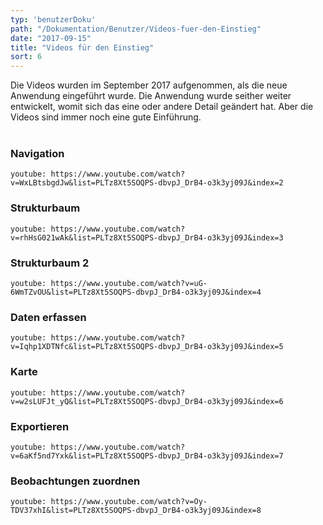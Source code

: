 ```yaml
---
typ: 'benutzerDoku'
path: "/Dokumentation/Benutzer/Videos-fuer-den-Einstieg"
date: "2017-09-15"
title: "Videos für den Einstieg"
sort: 6
---
```


Die Videos wurden im September 2017 aufgenommen, als die neue Anwendung eingeführt wurde. Die Anwendung wurde seither weiter entwickelt, womit sich das eine oder andere Detail geändert hat. Aber die Videos sind immer noch eine gute Einführung.<br/><br/>

### Navigation
`youtube: https://www.youtube.com/watch?v=WxLBtsbgdJw&list=PLTz8Xt5SOQPS-dbvpJ_DrB4-o3k3yj09J&index=2`
### Strukturbaum
`youtube: https://www.youtube.com/watch?v=rhHsG021wAk&list=PLTz8Xt5SOQPS-dbvpJ_DrB4-o3k3yj09J&index=3`
### Strukturbaum 2
`youtube: https://www.youtube.com/watch?v=uG-6WmTZvOU&list=PLTz8Xt5SOQPS-dbvpJ_DrB4-o3k3yj09J&index=4`
### Daten erfassen
`youtube: https://www.youtube.com/watch?v=Iqhp1XDTNfc&list=PLTz8Xt5SOQPS-dbvpJ_DrB4-o3k3yj09J&index=5`
### Karte
`youtube: https://www.youtube.com/watch?v=w2sLUFJt_yQ&list=PLTz8Xt5SOQPS-dbvpJ_DrB4-o3k3yj09J&index=6`
### Exportieren
`youtube: https://www.youtube.com/watch?v=6aKf5nd7Yxk&list=PLTz8Xt5SOQPS-dbvpJ_DrB4-o3k3yj09J&index=7`
### Beobachtungen zuordnen
`youtube: https://www.youtube.com/watch?v=Oy-TDV37xhI&list=PLTz8Xt5SOQPS-dbvpJ_DrB4-o3k3yj09J&index=8`
